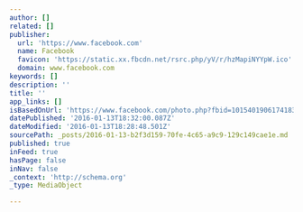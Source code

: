 ```yaml
---
author: []
related: []
publisher:
  url: 'https://www.facebook.com'
  name: Facebook
  favicon: 'https://static.xx.fbcdn.net/rsrc.php/yV/r/hzMapiNYYpW.ico'
  domain: www.facebook.com
keywords: []
description: ''
title: ''
app_links: []
isBasedOnUrl: 'https://www.facebook.com/photo.php?fbid=10154019061741833&set=p.10154019061741833&type=3'
datePublished: '2016-01-13T18:32:00.087Z'
dateModified: '2016-01-13T18:28:48.501Z'
sourcePath: _posts/2016-01-13-b2f3d159-70fe-4c65-a9c9-129c149cae1e.md
published: true
inFeed: true
hasPage: false
inNav: false
_context: 'http://schema.org'
_type: MediaObject

---
```

>